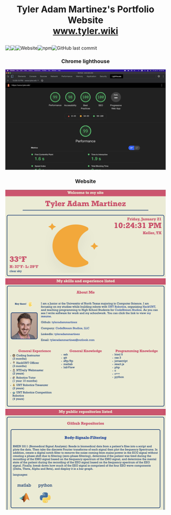 # <p align="center">Tyler Adam Martinez's Portfolio Website<br><a href="https://www.tyler.wiki">www.tyler.wiki</a>

<p align="center" style="display: flex;" >
<img src="https://visitor-badge.glitch.me/badge?page_id=tyleradammartinez.tyleradammartinez-website" />
<img src="https://img.shields.io/npm/l/express" />
<img alt="Website" src="https://img.shields.io/website?down_color=red&down_message=offline&up_color=limegreen&up_message=online&url=https%3A%2F%2Fwww.tyler.wiki">
<img alt="npm" src="https://img.shields.io/npm/v/express">
<img alt="GitHub last commit" src="https://img.shields.io/github/last-commit/tyleradammartinez/tyleradammartinez-website">
</p>
  
### <p align="center">Chrome lighthouse 
<img src="README-Assets/DevTools/Chorme_Lighthouse_ScreenShot_2022-01-21.png" />

### <p align="center">Website
<img src="README-Assets/sections/Welcome to my site.png" />
<img src="README-Assets/sections/My skills and experience listed.png" />
<img src="README-Assets/sections/My public repositories listed.png" />
